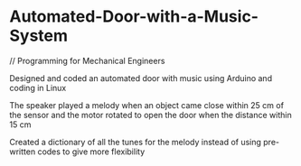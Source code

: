 # Automated-Door-with-a-Music-System
// Programming for Mechanical Engineers


Designed and coded an automated door with music using Arduino and coding in Linux

The speaker played a melody when an object came close within 25 cm of the sensor and the motor rotated to open the door when the distance within 15 cm

Created a dictionary of all the tunes for the melody instead of using pre-written codes to give more flexibility
